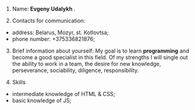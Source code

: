 1. Name: **Evgeny Udalykh** .

2. Contacts for communication: 
- address: Belarus, Mozyr, st. Kotlovtsa; 
- phone number: +375336821876;

3. Brief information about yourself: 
My goal is to learn **programming** and become a good specialist in this field. Of my strengths I will single out the ability to work in a team, the desire for new knowledge, perseverance, sociability, diligence, responsibility. 

4. Skills 
- intermediate knowledge of HTML & CSS;
- basic knowledge of JS;